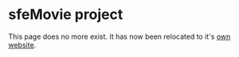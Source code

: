 # sfeMovie project

This page does no more exist. It has now been relocated to it's [own website](http://lucas.soltic.perso.luminy.univmed.fr/sfeMovie/).